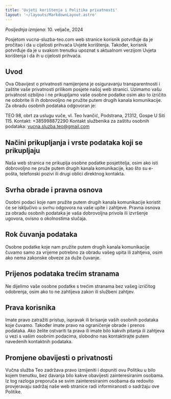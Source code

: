 ```yaml
---
title: 'Uvjeti korištenja i Politika privatnosti'
layout: '~/layouts/MarkdownLayout.astro'
---
```


_Posljednja izmjena_: 10. veljače, 2024

Posjetom vucna-sluzba-teo.com web stranice korisnik potvrđuje da je pročitao i da u cijelosti prihvaća Uvjete korištenja. Također, korisnik potvrđuje da je u svakom trenutku upoznat s aktualnom verzijom Uvjeta korištenja i da ih u cijelosti prihvaća.

## Uvod

Ova Obavijest o privatnosti namijenjena je osiguravanju transparentnosti i zaštite vaše privatnosti prilikom posjete našoj web stranici. Uzimamo vašu privatnost ozbiljno i ne prikupljamo vaše osobne podatke osim ako to izričito ne odobrite ili ih dobrovoljno ne pružite putem drugih kanala komunikacije. Za obradu osobnih podataka odgovoran je:

TEO 98, obrt za uslugu vuče, vl. Teo Ivančić, Podstrana, 21312, Gospe U Siti 115.
Kontakt: +385998872290
Kontakt službenika za zaštitu osobnih podataka: vucna.sluzba.teo@gmail.com

## Načini prikupljanja i vrste podataka koji se prikupljaju

Naša web stranica ne prikuplja osobne podatke posjetitelja, osim ako isti dobrovoljno ne pruže putem drugih kanala komunikacije, kao što su e-pošta, telefonski pozivi ili drugi oblici direktnog kontakta.

## Svrha obrade i pravna osnova

Osobni podaci koje nam pružite putem drugih kanala komunikacije koristit će se isključivo u svrhu odgovora na vaše upite i zahtjeve. Pravna osnova za obradu osobnih podataka je vaša dobrovoljna privola ili izvršenje ugovora, ovisno o okolnostima slučaja.

## Rok čuvanja podataka

Osobne podatke koje nam pružite putem drugih kanala komunikacije čuvamo samo za vrijeme potrebno za obradu vašeg upita ili zahtjeva, osim ako nema zakonske obveze za duže čuvanje.

## Prijenos podataka trećim stranama

Ne dijelimo vaše osobne podatke s trećim stranama bez vašeg izričitog odobrenja, osim ako to ne zahtijeva zakon ili službeni zahtjev.

## Prava korisnika

Imate pravo zatražiti pristup, ispravak ili brisanje vaših osobnih podataka koje čuvamo. Također imate pravo na ograničenje obrade i prenos podataka. Ako želite ostvariti ta prava ili imate bilo kakvih pitanja ili zahtjeva u vezi s vašim osobnim podacima, slobodno nas kontaktirajte putem navedenih kontaktnih podataka.

## Promjene obavijesti o privatnosti

Vučna služba Teo zadržava pravo izmijeniti i dopuniti ovu Politiku u bilo kojem trenutku, bez davanja bilo kakve obavijesti zainteresiranim osobama. Iz tog razloga preporuča se svim zainteresiranim osobama da redovito provjeravaju sadržaj naše web stranice radi informiranosti o sadržaju ove Politike.